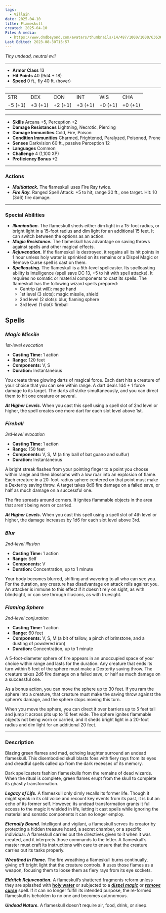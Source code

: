 ```yaml
---
tags:
  - Villain
date: 2025-04-10
title: Flameskull
created: 2025-04-10
Files & media:
  - https://www.dndbeyond.com/avatars/thumbnails/14/487/1000/1000/636364325235118776.png
Last Edited: 2023-08-30T15:57
---
```








_Tiny undead, neutral evil_

---

- **Armor Class** 13
- **Hit Points** 40 (9d4 + 18)
- **Speed** 0 ft., fly 40 ft. (hover)

---

|   |   |   |   |   |   |
|---|---|---|---|---|---|
|STR|DEX|CON|INT|WIS|CHA|
|-5 (+1)|+3 (+1)|+2 (+1)|+3 (+1)|+0 (+1)|+0 (+1)|

---

- **Skills** Arcana +5, Perception +2
- **Damage Resistances** Lightning, Necrotic, Piercing
- **Damage Immunities** Cold, Fire, Poison
- **Condition Immunities** Charmed, Frightened, Paralyzed, Poisoned, Prone
- **Senses** Darkvision 60 ft., passive Perception 12
- **Languages** Common
- **Challenge** 4 (1,100 XP)
- **Proficiency Bonus** +2

---

### Actions

- _**Multiattack.**_ The flameskull uses Fire Ray twice.
- _**Fire Ray.**_ Ranged Spell Attack: +5 to hit, range 30 ft., one target. Hit: 10 (3d6) fire damage.

---

### Special Abilities

- _**Illumination.**_ The flameskull sheds either dim light in a 15-foot radius, or bright light in a 15-foot radius and dim light for an additional 15 feet. It can switch between the options as an action.
- _**Magic Resistance.**_ The flameskull has advantage on saving throws against spells and other magical effects.
- _**Rejuvenation.**_ If the flameskull is destroyed, it regains all its hit points in 1 hour unless holy water is sprinkled on its remains or a Dispel Magic or Remove Curse spell is cast on them.
- _**Spellcasting.**_ The flameskull is a 5th-level spellcaster. Its spellcasting ability is Intelligence (spell save DC 13, +5 to hit with spell attacks). It requires no somatic or material components to cast its spells. The flameskull has the following wizard spells prepared:
    - Cantrip (at will): mage hand
    - 1st level (3 slots): magic missile, shield
    - 2nd level (2 slots): blur, flaming sphere
    - 3rd level (1 slot): fireball

## Spells

### _**Magic Missile**_

_1st-level evocation_

- **Casting Time:** 1 action
- **Range:** 120 feet
- **Components:** V, S
- **Duration:** Instantaneous

You create three glowing darts of magical force. Each dart hits a creature of your choice that you can see within range. A dart deals 1d4 + 1 force damage to its target. The darts all strike simultaneously, and you can direct them to hit one creature or several.

_**At Higher Levels.**_ When you cast this spell using a spell slot of 2nd level or higher, the spell creates one more dart for each slot level above 1st.

### _**Fireball**_

_3rd-level evocation_

- **Casting Time:** 1 action
- **Range:** 150 feet
- **Components:** V, S, M (a tiny ball of bat guano and sulfur)
- **Duration:** Instantaneous

A bright streak flashes from your pointing finger to a point you choose within range and then blossoms with a low roar into an explosion of flame. Each creature in a 20-foot-radius sphere centered on that point must make a Dexterity saving throw. A target takes 8d6 fire damage on a failed save, or half as much damage on a successful one.

The fire spreads around corners. It ignites flammable objects in the area that aren't being worn or carried.

_**At Higher Levels.**_ When you cast this spell using a spell slot of 4th level or higher, the damage increases by 1d6 for each slot level above 3rd.

### _**Blur**_

_2nd-level illusion_

- **Casting Time:** 1 action
- **Range:** Self
- **Components:** V
- **Duration:** Concentration, up to 1 minute

Your body becomes blurred, shifting and wavering to all who can see you. For the duration, any creature has disadvantage on attack rolls against you. An attacker is immune to this effect if it doesn’t rely on sight, as with blindsight, or can see through illusions, as with truesight.

### _**Flaming Sphere**_

_2nd-level conjuration_

- **Casting Time:** 1 action
- **Range:** 60 feet
- **Components:** V, S, M (a bit of tallow, a pinch of brimstone, and a dusting of powdered iron)
- **Duration:** Concentration, up to 1 minute

A 5-foot-diameter sphere of fire appears in an unoccupied space of your choice within range and lasts for the duration. Any creature that ends its turn within 5 feet of the sphere must make a Dexterity saving throw. The creature takes 2d6 fire damage on a failed save, or half as much damage on a successful one.

As a bonus action, you can move the sphere up to 30 feet. If you ram the sphere into a creature, that creature must make the saving throw against the sphere’s damage, and the sphere stops moving this turn.

When you move the sphere, you can direct it over barriers up to 5 feet tall and jump it across pits up to 10 feet wide. The sphere ignites flammable objects not being worn or carried, and it sheds bright light in a 20-foot radius and dim light for an additional 20 feet.

---

### Description

Blazing green flames and mad, echoing laughter surround an undead flameskull. This disembodied skull blasts foes with fiery rays from its eyes and dreadful spells called up from the dark recesses of its memory.

Dark spellcasters fashion flameskulls from the remains of dead wizards. When the ritual is complete, green flames erupt from the skull to complete its ghastly transformation.

_**Legacy of Life.**_ A flameskull only dimly recalls its former life. Though it might speak in its old voice and recount key events from its past, it is but an echo of its former self. However, its undead transformation grants it full access to the magic it wielded in life, letting it cast spells while ignoring the material and somatic components it can no longer employ.

_**Eternally Bound.**_ Intelligent and vigilant, a flameskull serves its creator by protecting a hidden treasure hoard, a secret chamber, or a specific individual. A flameskull carries out the directives given to it when it was created, and it interprets those commands to the letter. A flameskull’s master must craft its instructions with care to ensure that the creature carries out its tasks properly.

_**Wreathed in Flame.**_ The fire wreathing a flameskull burns continually, giving off bright light that the creature controls. It uses those flames as a weapon, focusing them to loose them as fiery rays from its eye sockets.

_**Eldritch Rejuvenation.**_ A flameskull’s shattered fragments reform unless they are splashed with [**holy water**](https://www.dndbeyond.com/equipment/holy-water-flask) or subjected to a [_**dispel magic**_](https://www.dndbeyond.com/spells/dispel-magic) or [_**remove curse**_](https://www.dndbeyond.com/spells/remove-curse) spell. If it can no longer fulfill its intended purpose, the re-formed flameskull is beholden to no one and becomes autonomous.

_**Undead Nature.**_ A flameskull doesn’t require air, food, drink, or sleep.